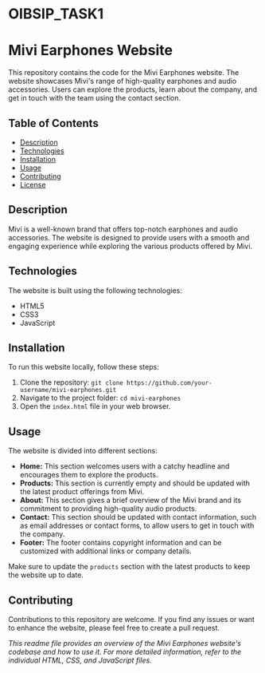 # OIBSIP_TASK1
# Mivi Earphones Website

This repository contains the code for the Mivi Earphones website. The website showcases Mivi's range of high-quality earphones and audio accessories. Users can explore the products, learn about the company, and get in touch with the team using the contact section.

## Table of Contents

- [Description](#description)
- [Technologies](#technologies)
- [Installation](#installation)
- [Usage](#usage)
- [Contributing](#contributing)
- [License](#license)

## Description

Mivi is a well-known brand that offers top-notch earphones and audio accessories. The website is designed to provide users with a smooth and engaging experience while exploring the various products offered by Mivi.

## Technologies

The website is built using the following technologies:

- HTML5
- CSS3
- JavaScript

## Installation

To run this website locally, follow these steps:

1. Clone the repository: `git clone https://github.com/your-username/mivi-earphones.git`
2. Navigate to the project folder: `cd mivi-earphones`
3. Open the `index.html` file in your web browser.

## Usage

The website is divided into different sections:

- **Home:** This section welcomes users with a catchy headline and encourages them to explore the products.
- **Products:** This section is currently empty and should be updated with the latest product offerings from Mivi.
- **About:** This section gives a brief overview of the Mivi brand and its commitment to providing high-quality audio products.
- **Contact:** This section should be updated with contact information, such as email addresses or contact forms, to allow users to get in touch with the company.
- **Footer:** The footer contains copyright information and can be customized with additional links or company details.

Make sure to update the `products` section with the latest products to keep the website up to date.

## Contributing

Contributions to this repository are welcome. If you find any issues or want to enhance the website, please feel free to create a pull request.

_This readme file provides an overview of the Mivi Earphones website's codebase and how to use it. For more detailed information, refer to the individual HTML, CSS, and JavaScript files._
